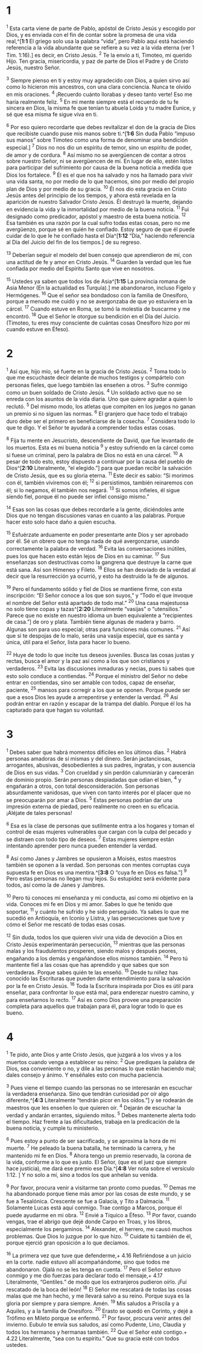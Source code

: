 # 1 
<sup>1</sup> Esta carta viene de parte de Pablo, apóstol de Cristo Jesús y escogido por Dios, y es enviada con el fin de contar sobre la promesa de una vida real,^[**1:1** El griego solo usa la palabra “vida”, pero Pablo aquí está haciendo referencia a la vida abundante que se refiere a su vez a la vida eterna (ver 1 Tim. 1:16).] es decir, en Cristo Jesús. <sup>2</sup> Te la envío a ti, Timoteo, mi querido Hijo. Ten gracia, misericordia, y paz de parte de Dios el Padre y de Cristo Jesús, nuestro Señor. 


<sup>3</sup> Siempre pienso en ti y estoy muy agradecido con Dios, a quien sirvo así como lo hicieron mis ancestros, con una clara conciencia. Nunca te olvido en mis oraciones. <sup>4</sup> ¡Recuerdo cuánto llorabas y deseo tanto verte! Eso me haría realmente feliz. <sup>5</sup> En mi mente siempre está el recuerdo de tu fe sincera en Dios, la misma fe que tenían tu abuela Loida y tu madre Eunice, y sé que esa misma fe sigue viva en ti. 

<sup>6</sup> Por eso quiero recordarte que debes revitalizar el don de la gracia de Dios que recibiste cuando puse mis manos sobre ti.^[**1:6** Sin duda Pablo “impuso sus manos” sobre Timoteo como una forma de denominar una bendición especial.] <sup>7</sup> Dios no nos dio un espíritu de temor, sino un espíritu de poder, de amor y de cordura. <sup>8</sup> Así mismo no se avergüencen de contar a otros sobre nuestro Señor, ni se avergüencen de mí. En lugar de ello, estén listos para participar del sufrimiento por causa de la buena noticia a medida que Dios los fortalece. <sup>9</sup> Él es el que nos ha salvado y nos ha llamado para vivir una vida santa, no por medio de lo que hacemos, sino por medio del propio plan de Dios y por medio de su gracia. <sup>10</sup> Él nos dio esta gracia en Cristo Jesús antes del principio de los tiempos, y ahora está revelada en la aparición de nuestro Salvador Cristo Jesús. Él destruyó la muerte, dejando en evidencia la vida y la inmortalidad por medio de la buena noticia. <sup>11</sup> Fui designado como predicador, apóstol y maestro de esta buena noticia. <sup>12</sup> Esa también es una razón por la cual sufro todas estas cosas, pero no me avergüenzo, porque sé en quién he confiado. Estoy seguro de que él puede cuidar de lo que le he confiado hasta el Día^[**1:12** “Día,” haciendo referencia al Día del Juicio del fin de los tiempos.] de su regreso. 



<sup>13</sup> Deberían seguir el modelo del buen consejo que aprendieron de mí, con una actitud de fe y amor en Cristo Jesús. <sup>14</sup> Guarden la verdad que les fue confiada por medio del Espíritu Santo que vive en nosotros. 

<sup>15</sup> Ustedes ya saben que todos los de Asia^[**1:15** La provincia romana de Asia Menor (En la actualidad es Turquía).] me abandonaron, incluso Figelo y Hermógenes. <sup>16</sup> Que el señor sea bondadoso con la familia de Onesíforo, porque a menudo me cuidó y no se avergonzaba de que yo estuviera en la cárcel. <sup>17</sup> Cuando estuve en Roma, se tomó la molestia de buscarme y me encontró. <sup>18</sup> Que el Señor le otorgue su bendición en el Día del Juicio. (Timoteo, tu eres muy consciente de cuántas cosas Onesíforo hizo por mi cuando estuve en Éfeso).
 

# 2 
<sup>1</sup> Así que, hijo mío, sé fuerte en la gracia de Cristo Jesús. <sup>2</sup> Toma todo lo que me escuchaste decir delante de muchos testigos y compártelo con personas fieles, que luego también las enseñen a otros. <sup>3</sup> Sufre conmigo como un buen soldado de Cristo Jesús. <sup>4</sup> Un soldado activo que no se enreda con los asuntos de la vida diaria. Uno que quiere agradar a quien lo reclutó. <sup>5</sup> Del mismo modo, los atletas que compiten en los juegos no ganan un premio si no siguen las normas. <sup>6</sup> El granjero que hace todo el trabajo duro debe ser el primero en beneficiarse de la cosecha. <sup>7</sup> Considera todo lo que te digo. Y el Señor te ayudará a comprender todas estas cosas. 

<sup>8</sup> Fija tu mente en Jesucristo, descendiente de David, que fue levantado de los muertos. Esta es mi buena noticia <sup>9</sup> y estoy sufriendo en la cárcel como si fuese un criminal, pero la palabra de Dios no está en una cárcel. <sup>10</sup> A pesar de todo esto, estoy dispuesto a continuar por la causa del pueblo de Dios^[**2:10** Literalmente, “el elegido.”] para que puedan recibir la salvación de Cristo Jesús, que es su gloria eterna. <sup>11</sup> Este decir es sabio: “Si morimos con él, también viviremos con él; <sup>12</sup> si persistimos, también reinaremos con él; si lo negamos, él también nos negará. <sup>13</sup> Si somos infieles, él sigue siendo fiel, porque él no puede ser infiel consigo mismo.” 


<sup>14</sup> Esas son las cosas que debes recordarle a la gente, diciéndoles ante Dios que no tengan discusiones vanas en cuanto a las palabras. Porque hacer esto solo hace daño a quien escucha. 

<sup>15</sup> Esfuérzate arduamente en poder presentarte ante Dios y ser aprobado por él. Sé un obrero que no tenga nada de qué avergonzarse, usando correctamente la palabra de verdad. <sup>16</sup> Evita las conversaciones inútiles, pues los que hacen esto están lejos de Dios en su caminar. <sup>17</sup> Sus enseñanzas son destructivas como la gangrena que destruye la carne que está sana. Así son Himeneo y Fileto. <sup>18</sup> Ellos se han desviado de la verdad al decir que la resurrección ya ocurrió, y esto ha destruido la fe de algunos. 

<sup>19</sup> Pero el fundamento sólido y fiel de Dios se mantiene firme, con esta inscripción: “El Señor conoce a los que son suyos,” y “Todo el que invoque el nombre del Señor está apartado de todo mal.” <sup>20</sup> Una casa majestuosa no solo tiene copas y tazas^[**2:20** Literalmente “vasijas” o “utensilios.” Parece que no existe en nuestro idioma un buen equivalente a “recipientes de casa.”] de oro y plata. También tiene algunas de madera y barro. Algunas son para uso especial; otras para funciones más comunes. <sup>21</sup> Así que si te despojas de lo malo, serás una vasija especial, que es santa y única, útil para el Señor, lista para hacer lo bueno. 


<sup>22</sup> Huye de todo lo que incite tus deseos juveniles. Busca las cosas justas y rectas, busca el amor y la paz así como a los que son cristianos y verdaderos. <sup>23</sup> Evita las discusiones inmaduras y necias, pues tú sabes que esto solo conduce a contiendas. <sup>24</sup> Porque el ministro del Señor no debe entrar en contiendas, sino ser amable con todos, capaz de enseñar, paciente, <sup>25</sup> mansos para corregir a los que se oponen. Porque puede ser que a esos Dios les ayude a arrepentirse y entender la verdad. <sup>26</sup> Así podrán entrar en razón y escapar de la trampa del diablo. Porque él los ha capturado para que hagan su voluntad. 

# 3 
<sup>1</sup> Debes saber que habrá momentos difíciles en los últimos días. <sup>2</sup> Habrá personas amadoras de sí mismas y del dinero. Serán jactanciosas, arrogantes, abusivas, desobedientes a sus padres, ingratas, y con ausencia de Dios en sus vidas. <sup>3</sup> Con crueldad y sin perdón calumniarán y carecerán de dominio propio. Serán personas despiadadas que odian el bien, <sup>4</sup> y engañarán a otros, con total desconsideración. Son personas absurdamente vanidosas, que viven con tanto interés por el placer que no se preocuparán por amar a Dios. <sup>5</sup> Estas personas podrían dar una impresión externa de piedad, pero realmente no creen en su eficacia. ¡Aléjate de tales personas! 

<sup>6</sup> Esa es la clase de personas que sutilmente entra a los hogares y toman el control de esas mujeres vulnerables que cargan con la culpa del pecado y se distraen con todo tipo de deseos. <sup>7</sup> Estas mujeres siempre están intentando aprender pero nunca pueden entender la verdad. 

<sup>8</sup> Así como Janes y Jambres se opusieron a Moisés, estos maestros también se oponen a la verdad. Son personas con mentes corruptas cuya supuesta fe en Dios es una mentira.^[**3:8** O “cuya fe en Dios es falsa.”] <sup>9</sup> Pero estas personas no llegan muy lejos. Su estupidez será evidente para todos, así como la de Janes y Jambres. 


<sup>10</sup> Pero tú conoces mi enseñanza y mi conducta, así como mi objetivo en la vida. Conoces mi fe en Dios y mi amor. Sabes lo que he tenido que soportar, <sup>11</sup> y cuánto he sufrido y he sido perseguido. Ya sabes lo que me sucedió en Antioquía, en Iconio y Listra, y las persecuciones que tuve y cómo el Señor me rescató de todas esas cosas. 

<sup>12</sup> Sin duda, todos los que quieren vivir una vida de devoción a Dios en Cristo Jesús experimentarán persecución, <sup>13</sup> mientras que las personas malas y los fraudulentos prosperen, siendo malos y después peores, engañando a los demás y engañándose ellos mismos también. <sup>14</sup> Pero tú mantente fiel a las cosas que has aprendido y que sabes que son verdaderas. Porque sabes quién te las enseñó. <sup>15</sup> Desde tu niñez has conocido las Escrituras que pueden darte entendimiento para la salvación por la fe en Cristo Jesús. <sup>16</sup> Toda la Escritura inspirada por Dios es útil para enseñar, para confrontar lo que está mal, para enderezar nuestro camino, y para enseñarnos lo recto. <sup>17</sup> Así es como Dios provee una preparación completa para aquellos que trabajan para él, para lograr todo lo que es bueno. 

# 4 
<sup>1</sup> Te pido, ante Dios y ante Cristo Jesús, que juzgará a los vivos y a los muertos cuando venga a establecer su reino: <sup>2</sup> Que prediques la palabra de Dios, sea conveniente o no, y dile a las personas lo que están haciendo mal; dales consejo y ánimo. Y enséñales esto con mucha paciencia. 

<sup>3</sup> Pues viene el tiempo cuando las personas no se interesarán en escuchar la verdadera enseñanza. Sino que tendrán curiosidad por oír algo diferente,^[**4:3** Literalmente “tendrán picor en los oídos.”] y se rodearán de maestros que les enseñen lo que quieren oír. <sup>4</sup> Dejarán de escuchar la verdad y andarán errantes, siguiendo mitos. <sup>5</sup> Debes mantenerte alerta todo el tiempo. Haz frente a las dificultades, trabaja en la predicación de la buena noticia, y cumple tu ministerio. 


<sup>6</sup> Pues estoy a punto de ser sacrificado, y se aproxima la hora de mi muerte. <sup>7</sup> He peleado la buena batalla, he terminado la carrera, y he mantenido mi fe en Dios. <sup>8</sup> Ahora tengo un premio reservado, la corona de la vida, conforme a lo que es justo. El Señor, (que es el juez que siempre hace justicia), me dará ese premio ese Día.^[**4:8** Ver nota sobre el versículo 1:12. ] Y no solo a mí, sino a todos los que anhelan su venida. 


<sup>9</sup> Por favor, procura venir a visitarme tan pronto como puedas. <sup>10</sup> Demas me ha abandonado porque tiene más amor por las cosas de este mundo, y se fue a Tesalónica. Crescente se fue a Galacia, y Tito a Dalmacia. <sup>11</sup> Solamente Lucas está aquí conmigo. Trae contigo a Marcos, porque él puede ayudarme en mi obra. <sup>12</sup> Envié a Tíquico a Éfeso. <sup>13</sup> Por favor, cuando vengas, trae el abrigo que dejé donde Carpo en Troas, y los libros, especialmente los pergaminos. <sup>14</sup> Alexander, el herrero, me causó muchos problemas. Que Dios lo juzgue por lo que hizo. <sup>15</sup> Cuídate tú también de él, porque ejerció gran oposición a lo que decíamos. 

<sup>16</sup> La primera vez que tuve que defenderme,+ 4.16 Refiriéndose a un juicio en la corte. nadie estuvo allí acompañándome, sino que todos me abandonaron. Ojalá no se les tenga en cuenta. <sup>17</sup> Pero el Señor estuvo conmigo y me dio fuerzas para declarar todo el mensaje,+ 4.17 Literalmente, “Gentiles.” de modo que los extranjeros pudieron oírlo. ¡Fui rescatado de la boca del león! <sup>18</sup> El Señor me rescatará de todas las cosas malas que me han hecho, y me llevará salvo a su reino. Porque suya es la gloria por siempre y para siempre. Amén. <sup>19</sup> Mis saludos a Priscila y a Aquiles, y a la familia de Onesíforo. <sup>20</sup> Erasto se quedó en Corinto, y dejé a Trófimo en Mileto porque se enfermó. <sup>21</sup> Por favor, procura venir antes del invierno. Eubulo te envía sus saludos, así como Pudente, Lino, Claudia y todos los hermanos y hermanas también. <sup>22</sup> Que el Señor esté contigo.+ 4.22 Literalmente, “sea con tu espíritu.” Que su gracia esté con todos ustedes. 